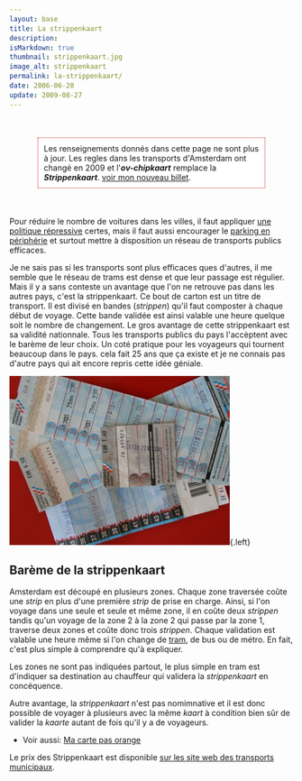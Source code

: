 ```yaml
---
layout: base
title: La strippenkaart
description: 
isMarkdown: true
thumbnail: strippenkaart.jpg
image_alt: strippenkaart
permalink: la-strippenkaart/
date: 2006-06-20
update: 2009-08-27
---
```




<!-- HTML -->
<div style="border:1px dotted #CC0000; background-color:#FFFFFF; margin:50px; padding:10px">
Les renseignements donnés dans cette page ne sont plus à jour. Les regles dans les transports d'Amsterdam ont changé en 2009 et l'<b><i>ov-chipkaart</i></b> remplace la <b><i>Strippenkaart</i></b>. <a href="/la-ov-chipkaart">voir mon nouveau billet</a>.</div>
<!-- / HTML -->

Pour réduire le nombre de voitures dans les villes, il faut appliquer [une politique répressive](/a-amsterdam-se-garer-coute-cher) certes, mais il faut aussi encourager le [parking en périphérie](/pour-ceux-qui-viennent-nous-voir-en-voiture) et surtout mettre à disposition un réseau de transports publics efficaces.

Je ne sais pas si les transports sont plus efficaces ques d'autres, il me semble que le réseau de trams est dense et que leur passage est régulier. Mais  il y a sans conteste un avantage que l'on ne retrouve pas dans les autres pays, c'est la strippenkaart. Ce bout de carton est un titre de transport. Il est divisé en bandes (*strippen*) qu'il faut composter à chaque début de voyage. Cette bande validée est ainsi valable une heure quelque soit le nombre de changement. Le gros avantage de cette strippenkaart est sa validité nationnale. Tous les transports publics du pays l'accèptent avec le barème de leur choix. Un coté pratique pour les voyageurs qui tournent beaucoup dans le pays. cela fait 25 ans que ça existe et je ne connais pas d'autre pays qui ait encore repris cette idée géniale.

![strippenkaart](strippenkaart.jpg){.left}
## Barème de la strippenkaart

Amsterdam est découpé en plusieurs zones. Chaque zone traversée coûte une *strip* en plus d'une première *strip* de prise en charge. Ainsi, si l'on voyage dans une seule et seule et même zone, il en coûte deux *strippen* tandis qu'un voyage de la zone 2 à la zone 2 qui passe par la zone 1, traverse deux zones et coûte donc trois *strippen*. Chaque validation est valable une heure même si l'on change de [tram](/le-tram-en-panne), de bus ou de métro. En fait, c'est plus simple à comprendre qu'à expliquer.

Les zones ne sont pas indiquées partout, le plus simple en tram est d'indiquer sa destination au chauffeur qui validera la *strippenkaart* en concéquence.

Autre avantage, la *strippenkaart* n'est pas nomimnative et il est donc possible de voyager à plusieurs avec la même *kaart* à condition bien sûr de valider la *kaarte* autant de fois qu'il y a de voyageurs.

* Voir aussi: [Ma carte pas orange](/ma-carte-pas-orange)

Le prix des Strippenkaart est disponible [sur les site web des transports municipaux](http://www.gvb.nl/REIZIGERS/KAARTJEKOPEN/Pages/Strippenkaart.aspx).